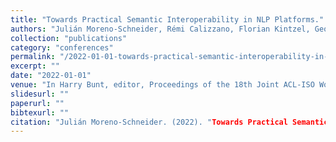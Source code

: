 ```yaml
---
title: "Towards Practical Semantic Interoperability in NLP Platforms."
authors: "Julián Moreno-Schneider, Rémi Calizzano, Florian Kintzel, Georg Rehm, Dimitris Galanis, and Ian Roberts."
collection: "publications"
category: "conferences"
permalink: "/2022-01-01-towards-practical-semantic-interoperability-in-nlp-platforms"
excerpt: ""
date: "2022-01-01"
venue: "In Harry Bunt, editor, Proceedings of the 18th Joint ACL-ISO Workshop on Interoperable Semantic Annotation (ISA 2022; co-located with LREC 2022), pages 118-126, Marseille, France, 6 2022. 20 June 2022."
slidesurl: ""
paperurl: ""
bibtexurl: ""
citation: "Julián Moreno-Schneider. (2022). "Towards Practical Semantic Interoperability in NLP Platforms.." *In Harry Bunt, editor, Proceedings of the 18th Joint ACL-ISO Workshop on Interoperable Semantic Annotation (ISA 2022; co-located with LREC 2022), pages 118-126, Marseille, France, 6 2022. 20 June 2022.*."
---
```


